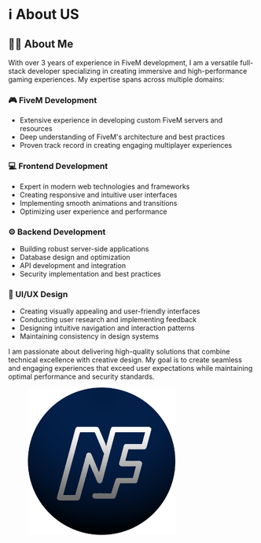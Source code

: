 # ℹ️ About US




## 👨‍💻 About Me

With over 3 years of experience in FiveM development, I am a versatile full-stack developer specializing in creating immersive and high-performance gaming experiences. My expertise spans across multiple domains:

### 🎮 FiveM Development
- Extensive experience in developing custom FiveM servers and resources
- Deep understanding of FiveM's architecture and best practices
- Proven track record in creating engaging multiplayer experiences

### 💻 Frontend Development
- Expert in modern web technologies and frameworks
- Creating responsive and intuitive user interfaces
- Implementing smooth animations and transitions
- Optimizing user experience and performance

### ⚙️ Backend Development
- Building robust server-side applications
- Database design and optimization
- API development and integration
- Security implementation and best practices

### 🎨 UI/UX Design
- Creating visually appealing and user-friendly interfaces
- Conducting user research and implementing feedback
- Designing intuitive navigation and interaction patterns
- Maintaining consistency in design systems

I am passionate about delivering high-quality solutions that combine technical excellence with creative design. My goal is to create seamless and engaging experiences that exceed user expectations while maintaining optimal performance and security standards.

<figure><img src=".gitbook/assets/logo-2.png" style="width:300px;height:auto;"><figcaption></figcaption></figure>
